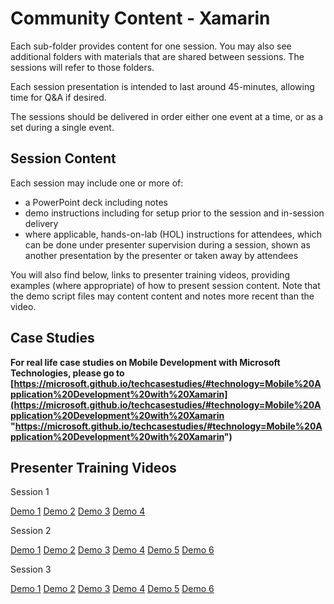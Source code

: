 # Community Content - Xamarin #

Each sub-folder provides content for one session.  You may also see additional folders with materials that are shared between sessions.  The sessions will refer to those folders.

Each session presentation is intended to last around 45-minutes, allowing time for Q&A if desired.

The sessions should be delivered in order either one event at a time, or as a set during a single event.

## Session Content ##

Each session may include one or more of:
- a PowerPoint deck including notes
- demo instructions including for setup prior to the session and in-session delivery
- where applicable, hands-on-lab (HOL) instructions for attendees, which can be done under presenter supervision during a session, shown as another presentation by the presenter or taken away by attendees

You will also find below, links to presenter training videos, providing examples (where appropriate) of how to present session content. Note that the demo script files may content content and notes more recent than the video.  

## Case Studies ##


**For real life case studies on Mobile Development with Microsoft Technologies, please go to [https://microsoft.github.io/techcasestudies/#technology=Mobile%20Application%20Development%20with%20Xamarin](https://microsoft.github.io/techcasestudies/#technology=Mobile%20Application%20Development%20with%20Xamarin "https://microsoft.github.io/techcasestudies/#technology=Mobile%20Application%20Development%20with%20Xamarin")**

## Presenter Training Videos ##

Session 1

[Demo 1](https://channel9.msdn.com/Blogs/MVP-VisualStudio-Dev/Community-Content-Presenter-Training-Xamarin-Session-1-Demo-1) [Demo 2](https://channel9.msdn.com/Blogs/MVP-VisualStudio-Dev/Community-Content-Presenter-Training-Xamarin-Session-1-Demo-2) [Demo 3](https://channel9.msdn.com/Blogs/MVP-VisualStudio-Dev/Community-Content-Presenter-Training-Xamarin-Session-1-Demo-3) [Demo 4](https://channel9.msdn.com/Blogs/MVP-VisualStudio-Dev/Community-Content-Presenter-Training-Xamarin-Session-1-Demo-4)

Session 2

[Demo 1](https://channel9.msdn.com/Blogs/MVP-VisualStudio-Dev/Community-Content-Presenter-Training-Xamarin-Session-2-Demo-1) [Demo 2](https://channel9.msdn.com/Blogs/MVP-VisualStudio-Dev/Community-Content-Presenter-Training-Xamarin-Session-2-Demo-2) [Demo 3](https://channel9.msdn.com/Blogs/MVP-VisualStudio-Dev/Community-Content-Presenter-Training-Xamarin-Session-2-Demo-3) [Demo 4](https://channel9.msdn.com/Blogs/MVP-VisualStudio-Dev/Community-Content-Presenter-Training-Xamarin-Session-2-Demo-4) [Demo 5](https://channel9.msdn.com/Blogs/MVP-VisualStudio-Dev/Community-Content-Presenter-Training-Xamarin-Session-2-Demo-5) [Demo 6](https://channel9.msdn.com/Blogs/MVP-VisualStudio-Dev/Community-Content-Presenter-Training-Xamarin-Session-2-Demo-6)

Session 3

[Demo 1](https://channel9.msdn.com/Blogs/MVP-VisualStudio-Dev/Community-Content-Presenter-Training-Xamarin-Session-3-Demo-1) [Demo 2](https://channel9.msdn.com/Blogs/MVP-VisualStudio-Dev/Community-Content-Presenter-Training-Xamarin-Session-3-Demo-2) [Demo 3](https://channel9.msdn.com/Blogs/MVP-VisualStudio-Dev/Community-Content-Presenter-Training-Xamarin-Session-3-Demo-3) [Demo 4](https://channel9.msdn.com/Blogs/MVP-VisualStudio-Dev/Community-Content-Presenter-Training-Xamarin-Session-3-Demo-4) [Demo 5](https://channel9.msdn.com/Blogs/MVP-VisualStudio-Dev/Community-Content-Presenter-Training-Xamarin-Session-3-Demo-5) [Demo 6](https://channel9.msdn.com/Blogs/MVP-VisualStudio-Dev/Community-Content-Presenter-Training-Xamarin-Session-3-Demo-6)





